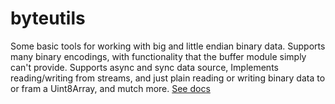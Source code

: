 # byteutils
Some basic tools for working with big and little endian binary data.
Supports many binary encodings, with functionality that the buffer module simply can't provide.
Supports async and sync data source,
Implements reading/writing from streams, and just plain reading or writing binary data to or fram a Uint8Array,
and mutch more.
[See docs](https://chickenjdk.github.io/byteutils/docs/3.1.2)